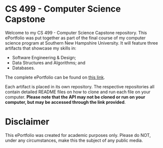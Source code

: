 # CS 499 - Computer Science Capstone

Welcome to my CS 499 - Computer Science Capstone repository. This ePortfolio was put together as part of the final course of my computer science program at Southern New Hampshire University. It will feature three artifacts that showcase my skills in:
- Software Engineering & Design;
- Data Structures and Algorithms; and
- Databases.

The complete ePortfolio can be found on [this link](cs499.crabcakes.dev).


Each artifact is placed in its own repository. The respective repositories all contain detailed README files on how to clone and run each file on your computer. **Please note that the API may not be cloned or run on your computer, but may be accessed through the link provided**.

# Disclaimer

This ePortfolio was created for academic purposes only. Please do NOT, under any circumstances, make this the subject of any public media.
